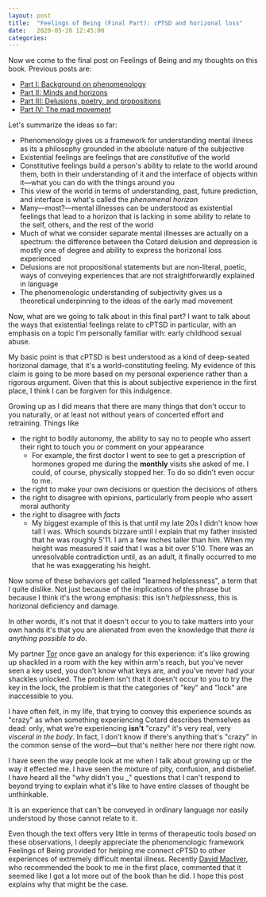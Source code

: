 ```yaml
---
layout: post
title:  "Feelings of Being (Final Part): cPTSD and horizonal loss"
date:   2020-05-28 12:45:00
categories:
---
```


Now we come to the final post on Feelings of Being and my thoughts on this book. Previous posts are:

-   [Part I: Background on phenomenology](https://inconsistentuniverse.wordpress.com/2020/03/12/feelings-of-being-phenomenology-horizons-and-mental-illness-part-i/)
-   [Part II: Minds and horizons](https://inconsistentuniverse.wordpress.com/2020/03/13/feelings-of-being-minds-and-horizons-part-ii/)
-   [Part III: Delusions, poetry, and propositions](https://inconsistentuniverse.wordpress.com/2020/03/20/feelings-of-being-delusions-poetry-and-propositions-part-iii/)
-   [Part IV: The mad movement](https://inconsistentuniverse.wordpress.com/2020/03/29/feelings-of-being-the-mad-movement-part-iv/)

Let's summarize the ideas so far:

-   Phenomenology gives us a framework for understanding mental illness as its a philosophy grounded in the absolute nature of the subjective
-   Existential feelings are feelings that are *constitutive* of the world
-   Constitutive feelings build a person's ability to relate to the world around them, both in their understanding of it and the interface of objects within it&#x2014;what you can do with the things around you
-   This view of the world in terms of understanding, past, future prediction, and interface is what's called the *phenomenal horizon*
-   Many&#x2014;most?&#x2014;mental illnesses can be understood as existential feelings that lead to a horizon that is lacking in some ability to relate to the self, others, and the rest of the world
-   Much of what we consider separate mental illnesses are actually on a spectrum: the difference between the Cotard delusion and depression is mostly one of degree and ability to express the horizonal loss experienced
-   Delusions are not propositional statements but are non-literal, poetic, ways of conveying experiences that are not straightforwardly explained in language
-   The phenomenologic understanding of subjectivity gives us a theoretical underpinning to the ideas of the early mad movement

Now, what are we going to talk about in this final part? I want to talk about the ways that existential feelings relate to cPTSD in particular, with an emphasis on a topic I'm personally familiar with: early childhood sexual abuse.

My basic point is that cPTSD is best understood as a kind of deep-seated horizonal damage, that it's a world-constituting feeling. My evidence of this claim is going to be more based on my personal experience rather than a rigorous argument. Given that this is about subjective experience in the first place, I think I can be forgiven for this indulgence.

Growing up as I did means that there are many things that don't occur to you naturally, or at least not without years of concerted effort and retraining. Things like

-   the right to bodily autonomy, the ability to say no to people who assert their right to touch you or comment on your appearance
    -   For example, the first doctor I went to see to get a prescription of hormones groped me during the **monthly** visits she asked of me. I could, of course, physically stopped her. To do so didn't even occur to me.
-   the right to make your own decisions or question the decisions of others
-   the right to disagree with opinions, particularly from people who assert moral authority
-   the right to disagree with *facts*
    -   My biggest example of this is that until my late 20s I didn't know how tall I was. Which sounds bizzare until I explain that my father insisted that he was roughly 5'11. I am a few inches taller than him. When my height was measured it said that I was a bit over 5'10. There was an unresolvable contradiction until, as an adult, it finally occurred to me that he was exaggerating his height.

Now some of these behaviors get called "learned helplessness", a term that I quite dislike. Not just because of the implications of the phrase but because I think it's the wrong emphasis: this isn't *helplessness*, this is horizonal deficiency and damage. 

In other words, it's not that it doesn't occur to you to take matters into your own hands it's that you are alienated from even the knowledge that *there is anything possible to do*. 

My partner [Tor](https://somaticstrength.wordpress.com/) once gave an analogy for this experience: it's like growing up shackled in a room with the key within arm's reach, but you've never seen a key used, you don't know what keys are, and you've never had your shackles unlocked. The problem isn't that it doesn't occur to you to try the key in the lock, the problem is that the categories of "key" and "lock" are inaccessible to you.

I have often felt, in my life, that trying to convey this experience sounds as "crazy" as when something experiencing Cotard describes themselves as dead: only, what we're experiencing **isn't** "crazy" it's very real, very *visceral in the body*. In fact, I don't know if there's anything that's "crazy" in the common sense of the word&#x2014;but that's neither here nor there right now. 

I have seen the way people look at me when I talk about growing up or the way it effected me. I have seen the mixture of pity, confusion, and disbelief. I have heard all the "why didn't you <span class="underline">\_</span>" questions that I can't respond to beyond trying to explain what it's like to have entire classes of thought be unthinkable. 

It is an experience that can't be conveyed in ordinary language nor easily understood by those cannot relate to it.

Even though the text offers very little in terms of therapeutic tools *based* on these observations, I deeply appreciate the phenomenologic framework Feelings of Being provided for helping me connect cPTSD to other experiences of extremely difficult mental illness. Recently [David MacIver](https://twitter.com/DRMacIver), who recommended the book to me in the first place, commented that it seemed like I got a lot more out of the book than he did. I hope this post explains why that might be the case.

